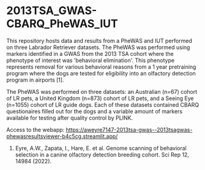 # 2013TSA_GWAS-CBARQ_PheWAS_IUT

This repository hosts data and results from a PheWAS and IUT performed on three Labrador Retriever datasets.  The PheWAS was performed using markers identified in a GWAS from the 2013 TSA cohort where the phenotype of interest was 'behavioral elimination'.  This phenotype represents removal for various behavioral reasons from a 1 year pretraining program where the dogs are tested for eligibility into an olfactory detection program in airports [1].

The PheWAS was performed on three datasets:  an Australian (n=67) cohort of LR pets, a United Kingdom (n=873) cohort of LR pets, and a Seeing Eye (n=1055) cohort of LR guide dogs.  Each of these datasets contained CBARQ questionaires filled out for the dogs and a variable amount of markers available for testing after quality control by PLINK.

Access to the webapp:
https://aweyre7147-2013tsa-gwas--2013tsagwas-phewasresultsviewer-b4c5cg.streamlit.app/

1. Eyre, A.W., Zapata, I., Hare, E. et al. Genome scanning of behavioral selection in a canine olfactory detection breeding cohort. Sci Rep 12, 14984 (2022).

